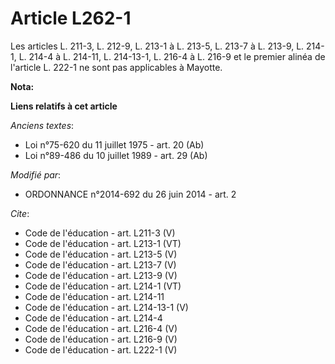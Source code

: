 # Article L262-1

Les articles L. 211-3, L. 212-9, L. 213-1 à L. 213-5, L. 213-7 à L. 213-9, L. 214-1, L. 214-4 à L. 214-11, L. 214-13-1, L.
216-4 à L. 216-9 et le premier alinéa de l'article L. 222-1 ne sont pas applicables à Mayotte.

**Nota:**



**Liens relatifs à cet article**

_Anciens textes_:

  - Loi n°75-620 du 11 juillet 1975 - art. 20 (Ab)
  - Loi n°89-486 du 10 juillet 1989 - art. 29 (Ab)

_Modifié par_:

  - ORDONNANCE n°2014-692 du 26 juin 2014 - art. 2

_Cite_:

  - Code de l'éducation - art. L211-3 (V)
  - Code de l'éducation - art. L213-1 (VT)
  - Code de l'éducation - art. L213-5 (V)
  - Code de l'éducation - art. L213-7 (V)
  - Code de l'éducation - art. L213-9 (V)
  - Code de l'éducation - art. L214-1 (VT)
  - Code de l'éducation - art. L214-11
  - Code de l'éducation - art. L214-13-1 (V)
  - Code de l'éducation - art. L214-4
  - Code de l'éducation - art. L216-4 (V)
  - Code de l'éducation - art. L216-9 (V)
  - Code de l'éducation - art. L222-1 (V)
